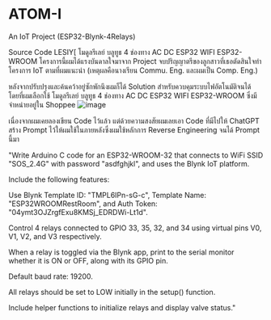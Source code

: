 # ATOM-I
An IoT Project (ESP32-Blynk-4Relays)

Source Code LESIY[ โมดูลรีเลย์ บลูทูธ 4 ช่องทาง AC DC ESP32 WIFI ESP32-WROOM
โครงการนี้ผมได้แรงบันดาลใจมาจาก Project จบปริญญาตรีของลูกสาวที่เธอตัดสินใจทำโครงการ IoT ตามที่ผมแนะนำ (เหตุผลคือนางเรียน Commu. Eng. และผมเป็น Comp. Eng.)

หลังจากปรับปรุงและค้นคว้าอยู่ซักพักนึงผมก็ได้ Solution สำหรับควบคุมระบบไฟอัตโนมัติจนได้โดยที่ผมเลือกใช้ โมดูลรีเลย์ บลูทูธ 4 ช่องทาง AC DC ESP32 WIFI ESP32-WROOM ซึ่งมีจำหน่ายอยู่ใน Shoppee 
![image](https://github.com/user-attachments/assets/ecda0735-b25e-4675-aa0a-6e2c460572d2)

เนื่องจากผมเคยลองเขียน Code ไว้แล้ว แต่ด้วยความสงสัยผมเลยเอา Code ที่มีไปให้ ChatGPT สร้าง Prompt ไว้ให้ผมใช้ในภายหลังซึ่งผมใช้หลักการ Reverse Engineering จนได้ Prompt นี้มา

"Write Arduino C code for an ESP32-WROOM-32 that connects to WiFi SSID "SOS_2.4G" with password "asdfghjkl", and uses the Blynk IoT platform.

Include the following features:

Use Blynk Template ID: "TMPL6IPn-sG-c", Template Name: "ESP32WROOMRestRoom", and Auth Token: "04ymt3OJZrgfExu8KMSj_EDRDWi-Lt1d".

Control 4 relays connected to GPIO 33, 35, 32, and 34 using virtual pins V0, V1, V2, and V3 respectively.

When a relay is toggled via the Blynk app, print to the serial monitor whether it is ON or OFF, along with its GPIO pin.

Default baud rate: 19200.

All relays should be set to LOW initially in the setup() function.

Include helper functions to initialize relays and display valve status."

